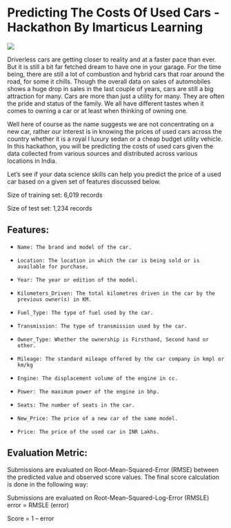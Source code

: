 # Predicting The Costs Of Used Cars - Hackathon By Imarticus Learning

![](https://i.imgur.com/Q0UdbCH.png)

Driverless cars are getting closer to reality and at a faster pace than ever. But it is still a bit far fetched dream to have one in your garage. For the time being, there are still a lot of combustion and hybrid cars that roar around the road, for some it chills. Though the overall data on sales of automobiles shows a huge drop in sales in the last couple of years, cars are still a big attraction for many. Cars are more than just a utility for many. They are often the pride and status of the family. We all have different tastes when it comes to owning a car or at least when thinking of owning one.

Well here of course as the name suggests we are not concentrating on a new car, rather our interest is in knowing the prices of used cars across the country whether it is a royal l luxury sedan or a cheap budget utility vehicle. In this hackathon, you will be predicting the costs of used cars given the data collected from various sources and distributed across various locations in India.

Let’s see if your data science skills can help you predict the price of a used car based on a given set of features discussed below.

Size of training set: 6,019 records

Size of test set: 1,234 records

## Features:

*     Name: The brand and model of the car.
*     Location: The location in which the car is being sold or is available for purchase.
*     Year: The year or edition of the model.
*     Kilometers_Driven: The total kilometres driven in the car by the previous owner(s) in KM.
*     Fuel_Type: The type of fuel used by the car.
*     Transmission: The type of transmission used by the car.
*     Owner_Type: Whether the ownership is Firsthand, Second hand or other.
*     Mileage: The standard mileage offered by the car company in kmpl or km/kg
*     Engine: The displacement volume of the engine in cc.
*     Power: The maximum power of the engine in bhp.
*     Seats: The number of seats in the car.
*     New_Price: The price of a new car of the same model.
*     Price: The price of the used car in INR Lakhs.

## Evaluation Metric:
Submissions are evaluated on Root-Mean-Squared-Error (RMSE) between the predicted value and observed score values. The final score calculation is done in the following way:

Submissions are evaluated on Root-Mean-Squared-Log-Error (RMSLE) error = RMSLE (error)

Score = 1 – error
